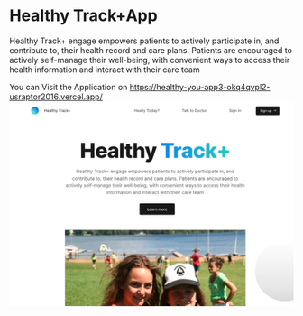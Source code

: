 # Healthy Track+App

Healthy Track+ engage empowers patients to actively participate in, and contribute to, their health record and care plans. Patients are encouraged to actively self-manage their well-being, with convenient ways to access their health information and interact with their care team

You can Visit the Application on https://healthy-you-app3-okq4qvpl2-usraptor2016.vercel.app/
<img src="./img.png">
